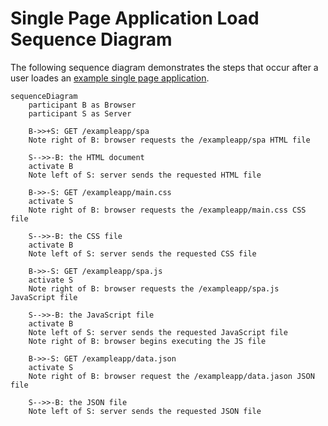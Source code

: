 # Single Page Application Load Sequence Diagram

The following sequence diagram demonstrates the steps that occur after a user loades an [example single page application](https://studies.cs.helsinki.fi/exampleapp/spa).

```mermaid
sequenceDiagram
    participant B as Browser
    participant S as Server

    B->>+S: GET /exampleapp/spa
    Note right of B: browser requests the /exampleapp/spa HTML file

    S-->>-B: the HTML document
    activate B
    Note left of S: server sends the requested HTML file

    B->>-S: GET /exampleapp/main.css
    activate S
    Note right of B: browser requests the /exampleapp/main.css CSS file

    S-->>-B: the CSS file
    activate B
    Note left of S: server sends the requested CSS file

    B->>-S: GET /exampleapp/spa.js
    activate S
    Note right of B: browser requests the /exampleapp/spa.js JavaScript file

    S-->>-B: the JavaScript file
    activate B
    Note left of S: server sends the requested JavaScript file
    Note right of B: browser begins executing the JS file

    B->>-S: GET /exampleapp/data.json
    activate S
    Note right of B: browser request the /exampleapp/data.jason JSON file

    S-->>-B: the JSON file
    Note left of S: server sends the requested JSON file
```
